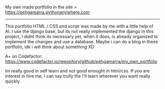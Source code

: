 My own made portfolio in the site > https://pehgamarra.pythonanywhere.com


-------------------------------------------------------------------------------------------

This portfolio  HTML / CSS and script was made by me with a little help of AI.
I use the django base, but its not really implemented the django in this project, I didnt think its necessary yet, when it does, is already organized to implement the changes and use a database.
Maybe i can do a blog in these portfolio, idk i will think about something XD

A+ on Codefactor: https://www.codefactor.io/repository/github/pehgamarra/my_own_portfolio

Im really good in self learn and not good enought in html/css.
If you are interest in hire me, I can say trully the I'll learn wherever you want really quickly.
